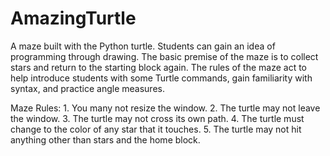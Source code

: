 AmazingTurtle
=============

A maze built with the Python turtle. Students can gain an idea of programming
 through drawing. The basic premise of the maze is to collect stars and return
 to the starting block again. The rules of the maze act to help introduce
 students with some Turtle commands, gain familiarity with syntax, and practice
 angle measures.

Maze Rules:
    1. You many not resize the window.
    2. The turtle may not leave the window.
    3. The turtle may not cross its own path.
    4. The turtle must change to the color of any star that it touches.
    5. The turtle may not hit anything other than stars and the home block.
